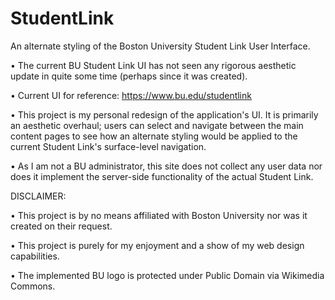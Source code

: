 # StudentLink
An alternate styling of the Boston University Student Link User Interface. 

• The current BU Student Link UI has not seen any rigorous aesthetic update in quite some time (perhaps since it was created).

• Current UI for reference: https://www.bu.edu/studentlink

• This project is my personal redesign of the application's UI. It is primarily an aesthetic overhaul; users can select and navigate between the main content pages to see how an alternate styling would be applied to the current Student Link's surface-level navigation. 

• As I am not a BU administrator, this site does not collect any user data nor does it implement the server-side functionality of the actual Student Link.

DISCLAIMER: 

• This project is by no means affiliated with Boston University nor was it created on their request.

• This project is purely for my enjoyment and a show of my web design capabilities.

• The implemented BU logo is protected under Public Domain via Wikimedia Commons. 
